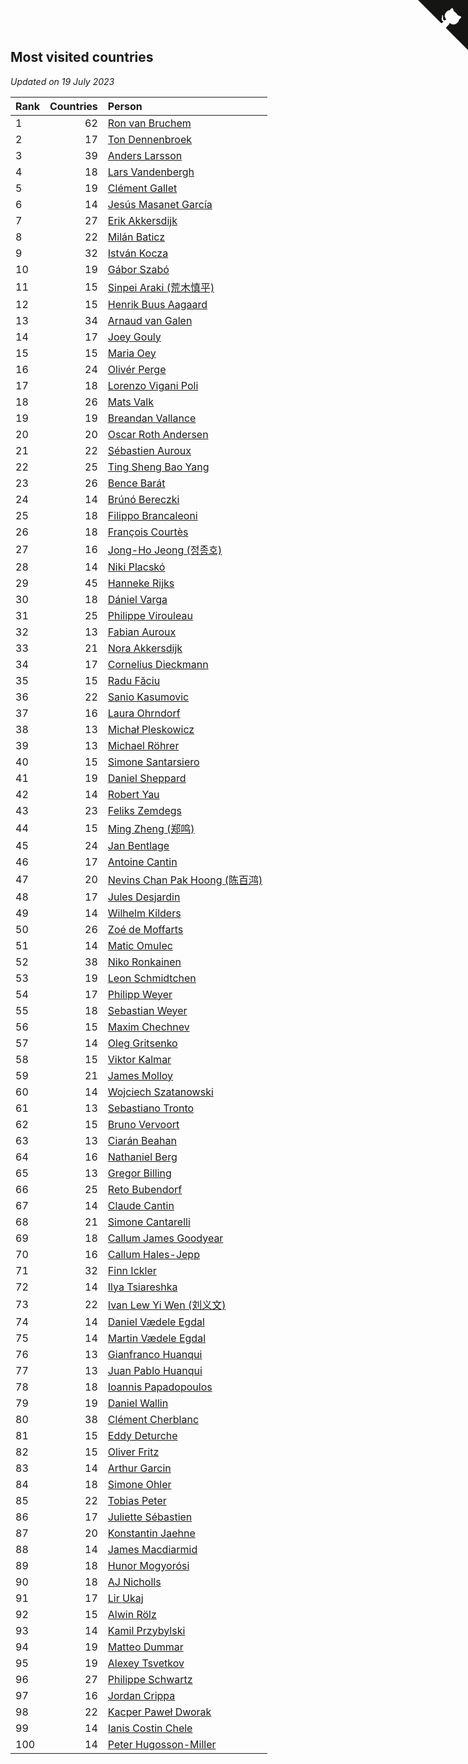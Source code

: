 ## Most visited countries

*Updated on 19 July 2023*

| Rank | Countries | Person |
| :--- | ---: | :--- |
| 1 | 62 | [Ron van Bruchem](https://www.worldcubeassociation.org/persons/2003BRUC01) |
| 2 | 17 | [Ton Dennenbroek](https://www.worldcubeassociation.org/persons/2003DENN01) |
| 3 | 39 | [Anders Larsson](https://www.worldcubeassociation.org/persons/2003LARS01) |
| 4 | 18 | [Lars Vandenbergh](https://www.worldcubeassociation.org/persons/2003VAND01) |
| 5 | 19 | [Clément Gallet](https://www.worldcubeassociation.org/persons/2004GALL02) |
| 6 | 14 | [Jesús Masanet García](https://www.worldcubeassociation.org/persons/2004MASA01) |
| 7 | 27 | [Erik Akkersdijk](https://www.worldcubeassociation.org/persons/2005AKKE01) |
| 8 | 22 | [Milán Baticz](https://www.worldcubeassociation.org/persons/2005BATI01) |
| 9 | 32 | [István Kocza](https://www.worldcubeassociation.org/persons/2005KOCZ01) |
| 10 | 19 | [Gábor Szabó](https://www.worldcubeassociation.org/persons/2005SZAB02) |
| 11 | 15 | [Sinpei Araki (荒木慎平)](https://www.worldcubeassociation.org/persons/2006ARAK01) |
| 12 | 15 | [Henrik Buus Aagaard](https://www.worldcubeassociation.org/persons/2006BUUS01) |
| 13 | 34 | [Arnaud van Galen](https://www.worldcubeassociation.org/persons/2006GALE01) |
| 14 | 17 | [Joey Gouly](https://www.worldcubeassociation.org/persons/2007GOUL01) |
| 15 | 15 | [Maria Oey](https://www.worldcubeassociation.org/persons/2007OEYM01) |
| 16 | 24 | [Olivér Perge](https://www.worldcubeassociation.org/persons/2007PERG01) |
| 17 | 18 | [Lorenzo Vigani Poli](https://www.worldcubeassociation.org/persons/2007POLI01) |
| 18 | 26 | [Mats Valk](https://www.worldcubeassociation.org/persons/2007VALK01) |
| 19 | 19 | [Breandan Vallance](https://www.worldcubeassociation.org/persons/2007VALL01) |
| 20 | 20 | [Oscar Roth Andersen](https://www.worldcubeassociation.org/persons/2008ANDE02) |
| 21 | 22 | [Sébastien Auroux](https://www.worldcubeassociation.org/persons/2008AURO01) |
| 22 | 25 | [Ting Sheng Bao Yang](https://www.worldcubeassociation.org/persons/2008BAOY01) |
| 23 | 26 | [Bence Barát](https://www.worldcubeassociation.org/persons/2008BARA01) |
| 24 | 14 | [Brúnó Bereczki](https://www.worldcubeassociation.org/persons/2008BERE01) |
| 25 | 18 | [Filippo Brancaleoni](https://www.worldcubeassociation.org/persons/2008BRAN01) |
| 26 | 18 | [François Courtès](https://www.worldcubeassociation.org/persons/2008COUR01) |
| 27 | 16 | [Jong-Ho Jeong (정종호)](https://www.worldcubeassociation.org/persons/2008JONG03) |
| 28 | 14 | [Niki Placskó](https://www.worldcubeassociation.org/persons/2008PLAC01) |
| 29 | 45 | [Hanneke Rijks](https://www.worldcubeassociation.org/persons/2008RIJK01) |
| 30 | 18 | [Dániel Varga](https://www.worldcubeassociation.org/persons/2008VARG01) |
| 31 | 25 | [Philippe Virouleau](https://www.worldcubeassociation.org/persons/2008VIRO01) |
| 32 | 13 | [Fabian Auroux](https://www.worldcubeassociation.org/persons/2009AURO01) |
| 33 | 21 | [Nora Akkersdijk](https://www.worldcubeassociation.org/persons/2009CHRI03) |
| 34 | 17 | [Cornelius Dieckmann](https://www.worldcubeassociation.org/persons/2009DIEC01) |
| 35 | 15 | [Radu Făciu](https://www.worldcubeassociation.org/persons/2009FACI01) |
| 36 | 22 | [Sanio Kasumovic](https://www.worldcubeassociation.org/persons/2009KASU01) |
| 37 | 16 | [Laura Ohrndorf](https://www.worldcubeassociation.org/persons/2009OHRN01) |
| 38 | 13 | [Michał Pleskowicz](https://www.worldcubeassociation.org/persons/2009PLES01) |
| 39 | 13 | [Michael Röhrer](https://www.worldcubeassociation.org/persons/2009ROHR01) |
| 40 | 15 | [Simone Santarsiero](https://www.worldcubeassociation.org/persons/2009SANT01) |
| 41 | 19 | [Daniel Sheppard](https://www.worldcubeassociation.org/persons/2009SHEP01) |
| 42 | 14 | [Robert Yau](https://www.worldcubeassociation.org/persons/2009YAUR01) |
| 43 | 23 | [Feliks Zemdegs](https://www.worldcubeassociation.org/persons/2009ZEMD01) |
| 44 | 15 | [Ming Zheng (郑鸣)](https://www.worldcubeassociation.org/persons/2009ZHEN11) |
| 45 | 24 | [Jan Bentlage](https://www.worldcubeassociation.org/persons/2010BENT01) |
| 46 | 17 | [Antoine Cantin](https://www.worldcubeassociation.org/persons/2010CANT02) |
| 47 | 20 | [Nevins Chan Pak Hoong (陈百鸿)](https://www.worldcubeassociation.org/persons/2010CHAN20) |
| 48 | 17 | [Jules Desjardin](https://www.worldcubeassociation.org/persons/2010DESJ01) |
| 49 | 14 | [Wilhelm Kilders](https://www.worldcubeassociation.org/persons/2010KILD02) |
| 50 | 26 | [Zoé de Moffarts](https://www.worldcubeassociation.org/persons/2010MOFF02) |
| 51 | 14 | [Matic Omulec](https://www.worldcubeassociation.org/persons/2010OMUL02) |
| 52 | 38 | [Niko Ronkainen](https://www.worldcubeassociation.org/persons/2010RONK01) |
| 53 | 19 | [Leon Schmidtchen](https://www.worldcubeassociation.org/persons/2010SCHM01) |
| 54 | 17 | [Philipp Weyer](https://www.worldcubeassociation.org/persons/2010WEYE01) |
| 55 | 18 | [Sebastian Weyer](https://www.worldcubeassociation.org/persons/2010WEYE02) |
| 56 | 15 | [Maxim Chechnev](https://www.worldcubeassociation.org/persons/2011CHEC01) |
| 57 | 14 | [Oleg Gritsenko](https://www.worldcubeassociation.org/persons/2011GRIT01) |
| 58 | 15 | [Viktor Kalmar](https://www.worldcubeassociation.org/persons/2011KALM01) |
| 59 | 21 | [James Molloy](https://www.worldcubeassociation.org/persons/2011MOLL01) |
| 60 | 14 | [Wojciech Szatanowski](https://www.worldcubeassociation.org/persons/2011SZAT01) |
| 61 | 13 | [Sebastiano Tronto](https://www.worldcubeassociation.org/persons/2011TRON02) |
| 62 | 15 | [Bruno Vervoort](https://www.worldcubeassociation.org/persons/2011VERV01) |
| 63 | 13 | [Ciarán Beahan](https://www.worldcubeassociation.org/persons/2012BEAH01) |
| 64 | 16 | [Nathaniel Berg](https://www.worldcubeassociation.org/persons/2012BERG04) |
| 65 | 13 | [Gregor Billing](https://www.worldcubeassociation.org/persons/2012BILL01) |
| 66 | 25 | [Reto Bubendorf](https://www.worldcubeassociation.org/persons/2012BUBE01) |
| 67 | 14 | [Claude Cantin](https://www.worldcubeassociation.org/persons/2012CANT01) |
| 68 | 21 | [Simone Cantarelli](https://www.worldcubeassociation.org/persons/2012CANT02) |
| 69 | 18 | [Callum James Goodyear](https://www.worldcubeassociation.org/persons/2012GOOD02) |
| 70 | 16 | [Callum Hales-Jepp](https://www.worldcubeassociation.org/persons/2012HALE01) |
| 71 | 32 | [Finn Ickler](https://www.worldcubeassociation.org/persons/2012ICKL01) |
| 72 | 14 | [Ilya Tsiareshka](https://www.worldcubeassociation.org/persons/2012TERE01) |
| 73 | 22 | [Ivan Lew Yi Wen (刘义文)](https://www.worldcubeassociation.org/persons/2012WENI01) |
| 74 | 14 | [Daniel Vædele Egdal](https://www.worldcubeassociation.org/persons/2013EGDA01) |
| 75 | 14 | [Martin Vædele Egdal](https://www.worldcubeassociation.org/persons/2013EGDA02) |
| 76 | 13 | [Gianfranco Huanqui](https://www.worldcubeassociation.org/persons/2013HUAN29) |
| 77 | 13 | [Juan Pablo Huanqui](https://www.worldcubeassociation.org/persons/2013HUAN30) |
| 78 | 18 | [Ioannis Papadopoulos](https://www.worldcubeassociation.org/persons/2013PAPA01) |
| 79 | 19 | [Daniel Wallin](https://www.worldcubeassociation.org/persons/2013WALL03) |
| 80 | 38 | [Clément Cherblanc](https://www.worldcubeassociation.org/persons/2014CHER05) |
| 81 | 15 | [Eddy Deturche](https://www.worldcubeassociation.org/persons/2014DETU01) |
| 82 | 15 | [Oliver Fritz](https://www.worldcubeassociation.org/persons/2014FRIT02) |
| 83 | 14 | [Arthur Garcin](https://www.worldcubeassociation.org/persons/2014GARC27) |
| 84 | 18 | [Simone Ohler](https://www.worldcubeassociation.org/persons/2014OHLE01) |
| 85 | 22 | [Tobias Peter](https://www.worldcubeassociation.org/persons/2014PETE03) |
| 86 | 17 | [Juliette Sébastien](https://www.worldcubeassociation.org/persons/2014SEBA01) |
| 87 | 20 | [Konstantin Jaehne](https://www.worldcubeassociation.org/persons/2015JAEH01) |
| 88 | 14 | [James Macdiarmid](https://www.worldcubeassociation.org/persons/2015MACD03) |
| 89 | 18 | [Hunor Mogyorósi](https://www.worldcubeassociation.org/persons/2015MOGY01) |
| 90 | 18 | [AJ Nicholls](https://www.worldcubeassociation.org/persons/2015NICH04) |
| 91 | 17 | [Lir Ukaj](https://www.worldcubeassociation.org/persons/2016UKAJ01) |
| 92 | 15 | [Alwin Rölz](https://www.worldcubeassociation.org/persons/2016ROLZ01) |
| 93 | 14 | [Kamil Przybylski](https://www.worldcubeassociation.org/persons/2016PRZY01) |
| 94 | 19 | [Matteo Dummar](https://www.worldcubeassociation.org/persons/2017DUMM01) |
| 95 | 19 | [Alexey Tsvetkov](https://www.worldcubeassociation.org/persons/2017TSVE02) |
| 96 | 27 | [Philippe Schwartz](https://www.worldcubeassociation.org/persons/2018SCHW02) |
| 97 | 16 | [Jordan Crippa](https://www.worldcubeassociation.org/persons/2019CRIP01) |
| 98 | 22 | [Kacper Paweł Dworak](https://www.worldcubeassociation.org/persons/2020DWOR01) |
| 99 | 14 | [Ianis Costin Chele](https://www.worldcubeassociation.org/persons/2021CHEL01) |
| 100 | 14 | [Peter Hugosson-Miller](https://www.worldcubeassociation.org/persons/2021HUGO01) |


<a href="https://github.com/JustinTimeCuber/wca_statistics" class="github-corner" aria-label="View source on Github"><svg width="80" height="80" viewBox="0 0 250 250" style="fill:#151513; color:#fff; position: absolute; top: 0; border: 0; right: 0;" aria-hidden="true"><path d="M0,0 L115,115 L130,115 L142,142 L250,250 L250,0 Z"></path><path d="M128.3,109.0 C113.8,99.7 119.0,89.6 119.0,89.6 C122.0,82.7 120.5,78.6 120.5,78.6 C119.2,72.0 123.4,76.3 123.4,76.3 C127.3,80.9 125.5,87.3 125.5,87.3 C122.9,97.6 130.6,101.9 134.4,103.2" fill="currentColor" style="transform-origin: 130px 106px;" class="octo-arm"></path><path d="M115.0,115.0 C114.9,115.1 118.7,116.5 119.8,115.4 L133.7,101.6 C136.9,99.2 139.9,98.4 142.2,98.6 C133.8,88.0 127.5,74.4 143.8,58.0 C148.5,53.4 154.0,51.2 159.7,51.0 C160.3,49.4 163.2,43.6 171.4,40.1 C171.4,40.1 176.1,42.5 178.8,56.2 C183.1,58.6 187.2,61.8 190.9,65.4 C194.5,69.0 197.7,73.2 200.1,77.6 C213.8,80.2 216.3,84.9 216.3,84.9 C212.7,93.1 206.9,96.0 205.4,96.6 C205.1,102.4 203.0,107.8 198.3,112.5 C181.9,128.9 168.3,122.5 157.7,114.1 C157.9,116.9 156.7,120.9 152.7,124.9 L141.0,136.5 C139.8,137.7 141.6,141.9 141.8,141.8 Z" fill="currentColor" class="octo-body"></path></svg></a><style>.github-corner:hover .octo-arm{animation:octocat-wave 560ms ease-in-out}@keyframes octocat-wave{0%,100%{transform:rotate(0)}20%,60%{transform:rotate(-25deg)}40%,80%{transform:rotate(10deg)}}@media (max-width:500px){.github-corner:hover .octo-arm{animation:none}.github-corner .octo-arm{animation:octocat-wave 560ms ease-in-out}}</style>
